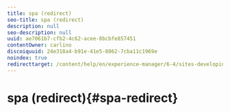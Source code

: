 ```yaml
---
title: spa (redirect)
seo-title: spa (redirect)
description: null
seo-description: null
uuid: ae7061b7-cfb2-4c62-acee-8bcbfe857451
contentOwner: carlino
discoiquuid: 24e318a4-b91e-41e5-8062-7cba11c1969e
noindex: true
redirecttarget: /content/help/en/experience-manager/6-4/sites-developing/reference-materials
---
```


# spa (redirect){#spa-redirect}

